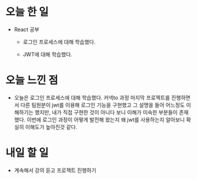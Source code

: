 # 오늘 한 일

-   React 공부

    -   로그인 프로세스에 대해 학습했다.

    -   JWT에 대해 학습했다.

# 오늘 느낀 점

-   오늘은 로그인 프로세스에 대해 학습했다. 커넥to 과정 마지막 프로젝트를 진행하면서 다른 팀원분이 jwt를 이용해 로그인 기능을 구현했고 그 설명을 들어 어느정도 이해하기는 했지만, 내가 직접 구현한 것이 아니다 보니 이해가 미숙한 부분들이 존재했다. 이번에 로그인 과정이 어떻게 발전해 왔는지 왜 jwt를 사용하는지 알아보니 확실히 이해도가 높아진것 같다.

# 내일 할 일

-   계속해서 강의 듣고 프로젝트 진행하기

